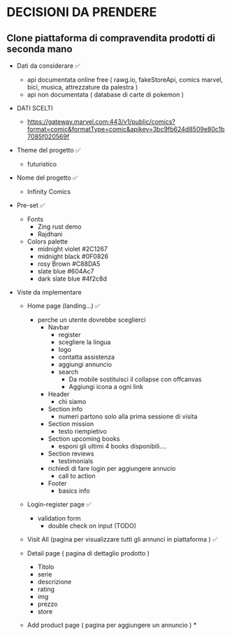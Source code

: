 # DECISIONI DA PRENDERE 

## Clone piattaforma di compravendita prodotti di seconda mano 
* Dati da considerare ✅

  * api documentata online free ( rawg.io, fakeStoreApi, comics marvel, bici, musica, attrezzature da palestra )
  * api non documentata ( database di carte di pokemon )
* DATI SCELTI 
  * https://gateway.marvel.com:443/v1/public/comics?format=comic&formatType=comic&apikey=3bc9fb624d8509e80c1b7085f020569f

* Theme del progetto ✅
  * futuristico

* Nome del progetto ✅
  * Infinity Comics 

* Pre-set ✅
  * Fonts 
    * Zing rust demo
    * Rajdhani
  * Colors palette 
    * midnight violet #2C1267
    * midnight black #0F0826
    * rosy Brown #C88DA5
    * slate blue #604Ac7
    * dark slate blue #4f2c8d


* Viste da implementare 
  * Home page (landing...) ✅
    * perche un utente dovrebbe sceglierci 
      * Navbar
        * register 
        * scegliere la lingua
        * logo 
        * contatta assistenza 
        * aggiungi annuncio 
        * search
          * Da mobile sostituisci il collapse con offcanvas
          * Aggiungi icona a ogni link
      * Header
        * chi siamo
      * Section info 
        * numeri partono solo alla prima sessione di visita
      * Section mission
        * testo riempietivo
      * Section upcoming books 
        * esponi gli ultimi 4 books disponibili....
      * Section reviews
        * testimonials
      * richiedi di fare login per aggiungere annucio
        * call to action
      * Footer
        * basics info

  * Login-register page ✅
    * validation form   
      * double check on input (TODO)

  * Visit All (pagina per visualizzare tutti gli annunci in piattaforma ) ✅

  * Detail page ( pagina di dettaglio prodotto )
    * Titolo 
    * serie 
    * descrizione 
    * rating 
    * img 
    * prezzo 
    * store 

  * Add product page ( pagina per aggiungere un annuncio )
    * 
  
